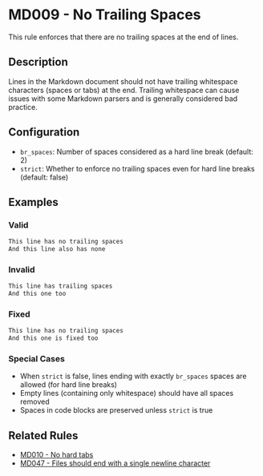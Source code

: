 # MD009 - No Trailing Spaces

This rule enforces that there are no trailing spaces at the end of lines.

## Description

Lines in the Markdown document should not have trailing whitespace characters (spaces or tabs) at the end.
Trailing whitespace can cause issues with some Markdown parsers and is generally considered bad practice.

## Configuration

- `br_spaces`: Number of spaces considered as a hard line break (default: 2)
- `strict`: Whether to enforce no trailing spaces even for hard line breaks (default: false)

## Examples

<!-- rumdl-disable MD009 -->
### Valid

```markdown
This line has no trailing spaces
And this line also has none
```

### Invalid

```markdown
This line has trailing spaces  
And this one too 
```

### Fixed

```markdown
This line has no trailing spaces
And this one is fixed too
```
<!-- rumdl-enable MD009 -->

### Special Cases

- When `strict` is false, lines ending with exactly `br_spaces` spaces are allowed (for hard line breaks)
- Empty lines (containing only whitespace) should have all spaces removed
- Spaces in code blocks are preserved unless `strict` is true

## Related Rules

- [MD010 - No hard tabs](md010.md)
- [MD047 - Files should end with a single newline character](md047.md)
